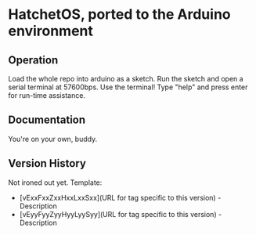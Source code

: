 HatchetOS, ported to the Arduino environment
========================================

Operation
-------------------
Load the whole repo into arduino as a sketch.  Run the sketch and open a serial terminal at 57600bps.  Use the terminal!  Type "help" and press enter for run-time assistance.


Documentation
--------------

You're on your own, buddy.

Version History
---------------

Not ironed out yet.  Template:

* [vExxFxxZxxHxxLxxSxx](URL for tag specific to this version) - Description 
* [vEyyFyyZyyHyyLyySyy](URL for tag specific to this version) - Description

